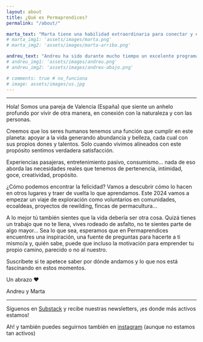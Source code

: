 ```yaml
---
layout: about
title: ¿Qué es Permaprendices?
permalink: "/about/"

marta_text: "Marta tiene una habilidad extraordinaria para conectar y escribir ideas, durante unos años puso sus habilidades a disposición del instituto valenciano de terapias naturales y de una nutricionista cocinera basada en plantas y alimentos integrales, por lo que puedes preguntarle cualquier cosa que tenga que ver con la comida o un montón de terapias raras. Incansable devoradora de libros, excelente procesadora de información, con ciertos problemas para elegir qué camino le apetece más hoy y a la vez tremendamente disciplinada, actualmente aprendiza de los secretos de Ávalon, de la terapia Intrapersonal “Internal Family Systems” y lo que tenga que ver con conectar con la propia esencia y el fuego interior, siempre lleva encima el material para hacerte auriculopuntura."
# marta_img1: 'assets/images/marta.png'
# marta_img2: 'assets/images/marta-arriba.png'

andreu_text: "Andreu ha sido durante mucho tiempo un excelente programador informático, querido por sus compañeros de oficina y alabado por su jefe, pero pasaban los días y cada vez se sentía más vacío, más triste, como si algo no estuviera bien. Melómano con todas las letras, dj de drum and bass y otra música electrónica, disfruta como un niño cuando está cocinando, le apasiona la fotografía, interesado en el trabajo con la respiración y la meditación como herramientas para estar presente. Abierto a explorar estados alterados de conciencia, inusual lector de registros akáshicos, aunque alguno de sus amigos lo llaman “chamán” no tiene nada que lo certifique."
# andreu_img1: 'assets/images/andreu.png'
# andreu_img2: 'assets/images/andreu-abajo.png'

# comments: true # no_funciona
# image: assets/images/us.jpg
---
```


---

Hola! Somos una pareja de Valencia (España) que siente un anhelo profundo por vivir de otra manera, en conexión con la naturaleza y con las personas.

Creemos que los seres humanos tenemos una función que cumplir en este planeta: apoyar a la vida generando abundancia y belleza, cada cual con sus propios dones y talentos. Solo cuando vivimos alineados con este propósito sentimos verdadera satisfacción.

Experiencias pasajeras, entretenimiento pasivo, consumismo… nada de eso aborda las necesidades reales que tenemos de pertenencia, intimidad, goce, creatividad, propósito.

¿Cómo podemos encontrar la felicidad? Vamos a descubrir cómo lo hacen en otros lugares y traer de vuelta lo que aprendamos. Este 2024 vamos a empezar un viaje de exploración como voluntarios en comunidades, ecoaldeas, proyectos de rewilding, fincas de permacultura…

A lo mejor tú también sientes que la vida debería ser otra cosa. Quizá tienes un trabajo que no te llena, vives rodeado de asfalto, no te sientes parte de algo mayor… Sea lo que sea, esperamos que en Permaprendices encuentres una inspiración, una fuente de preguntas para hacerte a ti mismo/a y, quién sabe, puede que incluso la motivación para emprender tu propio camino, parecido o no al nuestro.

Suscríbete si te apetece saber por dónde andamos y lo que nos está fascinando en estos momentos.

Un abrazo ❤️

Andreu y Marta

---

Síguenos en [Substack](https://permaprendices.substack.com/) y recibe nuestras newsletters, ¡es donde más activos estamos!

Ah! y también puedes seguirnos también en [instagram](https://www.instagram.com/permaprendices/) (aunque no estamos tan activos)
